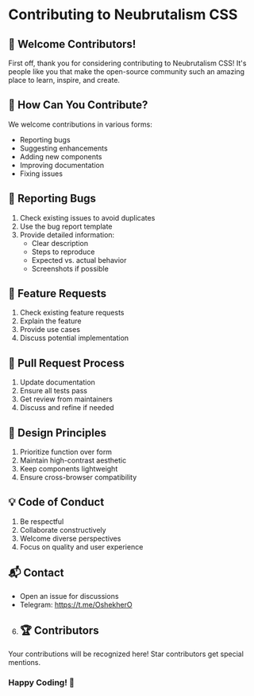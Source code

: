 # Contributing to Neubrutalism CSS


## 🌟 Welcome Contributors!


First off, thank you for considering contributing to Neubrutalism CSS! It's people like you that make the open-source community such an amazing place to learn, inspire, and create.


## 🤝 How Can You Contribute?


We welcome contributions in various forms:
- Reporting bugs
- Suggesting enhancements
- Adding new components
- Improving documentation
- Fixing issues


## 🐛 Reporting Bugs


1. Check existing issues to avoid duplicates
2. Use the bug report template
3. Provide detailed information:
   - Clear description
   - Steps to reproduce
   - Expected vs. actual behavior
   - Screenshots if possible


## 🚀 Feature Requests


1. Check existing feature requests
2. Explain the feature
3. Provide use cases
4. Discuss potential implementation


## 📝 Pull Request Process

1. Update documentation
2. Ensure all tests pass
3. Get review from maintainers
4. Discuss and refine if needed

## 🎨 Design Principles

1. Prioritize function over form
2. Maintain high-contrast aesthetic
3. Keep components lightweight
4. Ensure cross-browser compatibility

## 💡 Code of Conduct

1. Be respectful
2. Collaborate constructively
3. Welcome diverse perspectives
4. Focus on quality and user experience

## 📬 Contact

- Open an issue for discussions
- Telegram: https://t.me/OshekherO

6. ## 🏆 Contributors

Your contributions will be recognized here! Star contributors get special mentions.

### Happy Coding! 🚀
